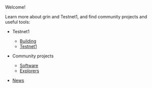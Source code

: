 Welcome!

Learn more about grin and Testnet1, and find community projects and useful tools:

* Testnet1
  * [Building](https://github.com/mimblewimble/docs/wiki/Building-Testnet1)
  * [Testnet1](https://github.com/mimblewimble/docs/wiki/Testnet1-troubleshooting)

* Community projects
  * [Software](https://github.com/mimblewimble/docs/wiki/Community-Software-projects)
  * [Explorers](https://github.com/mimblewimble/docs/wiki/Explorers-and-Status-Pages)

* [News](https://github.com/mimblewimble/docs/wiki/News)


